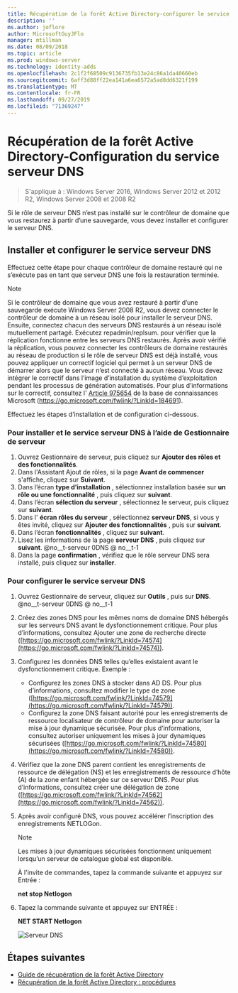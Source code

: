 ```yaml
---
title: Récupération de la forêt Active Directory-configurer le service serveur DNS
description: ''
ms.author: joflore
author: MicrosoftGuyJFlo
manager: mtillman
ms.date: 08/09/2018
ms.topic: article
ms.prod: windows-server
ms.technology: identity-adds
ms.openlocfilehash: 2c1f2f68509c9136735fb13e24c86a1da40660eb
ms.sourcegitcommit: 6aff3d88ff22ea141a6ea6572a5ad8dd6321f199
ms.translationtype: MT
ms.contentlocale: fr-FR
ms.lasthandoff: 09/27/2019
ms.locfileid: "71369247"
---
```

# <a name="ad-forest-recovery---configuring-the-dns-server-service"></a>Récupération de la forêt Active Directory-Configuration du service serveur DNS

>S'applique à : Windows Server 2016, Windows Server 2012 et 2012 R2, Windows Server 2008 et 2008 R2

Si le rôle de serveur DNS n’est pas installé sur le contrôleur de domaine que vous restaurez à partir d’une sauvegarde, vous devez installer et configurer le serveur DNS. 

## <a name="install-and-configure-the-dns-server-service"></a>Installer et configurer le service serveur DNS

Effectuez cette étape pour chaque contrôleur de domaine restauré qui ne s’exécute pas en tant que serveur DNS une fois la restauration terminée. 

> [!NOTE]
> Si le contrôleur de domaine que vous avez restauré à partir d’une sauvegarde exécute Windows Server 2008 R2, vous devez connecter le contrôleur de domaine à un réseau isolé pour installer le serveur DNS. Ensuite, connectez chacun des serveurs DNS restaurés à un réseau isolé mutuellement partagé. Exécutez repadmin/replsum. pour vérifier que la réplication fonctionne entre les serveurs DNS restaurés. Après avoir vérifié la réplication, vous pouvez connecter les contrôleurs de domaine restaurés au réseau de production si le rôle de serveur DNS est déjà installé, vous pouvez appliquer un correctif logiciel qui permet à un serveur DNS de démarrer alors que le serveur n’est connecté à aucun réseau. Vous devez intégrer le correctif dans l’image d’installation du système d’exploitation pendant les processus de génération automatisés. Pour plus d’informations sur le correctif, consultez l' [Article 975654](https://go.microsoft.com/fwlink/?LinkId=184691) de la base de connaissances Microsoft (https://go.microsoft.com/fwlink/?LinkId=184691). 

Effectuez les étapes d’installation et de configuration ci-dessous.

### <a name="to-install-and-the-dns-server-service-using-server-manager"></a>Pour installer et le service serveur DNS à l’aide de Gestionnaire de serveur  

1. Ouvrez Gestionnaire de serveur, puis cliquez sur **Ajouter des rôles et des fonctionnalités**. 
2. Dans l'Assistant Ajout de rôles, si la page **Avant de commencer** s'affiche, cliquez sur **Suivant**. 
3. Dans l’écran **type d’installation** , sélectionnez installation basée sur **un rôle ou une fonctionnalité** , puis cliquez sur **suivant**.
4. Dans l’écran **sélection du serveur** , sélectionnez le serveur, puis cliquez sur **suivant**.
5. Dans l' **écran rôles du serveur** , sélectionnez **serveur DNS**, si vous y êtes invité, cliquez sur **Ajouter des fonctionnalités** , puis sur **suivant**.
6. Dans l’écran **fonctionnalités** , cliquez sur **suivant**.
7. Lisez les informations de la page **serveur DNS** , puis cliquez sur **suivant**.
   @no__t-serveur 0DNS @ no__t-1  
8. Dans la page **confirmation** , vérifiez que le rôle serveur DNS sera installé, puis cliquez sur **installer**. 

### <a name="to-configure-the-dns-server-service"></a>Pour configurer le service serveur DNS

1. Ouvrez Gestionnaire de serveur, cliquez sur **Outils** , puis sur **DNS**.
   @no__t-serveur 0DNS @ no__t-1
2. Créez des zones DNS pour les mêmes noms de domaine DNS hébergés sur les serveurs DNS avant le dysfonctionnement critique. Pour plus d’informations, consultez Ajouter une zone de recherche directe ([https://go.microsoft.com/fwlink/?LinkId=74574](https://go.microsoft.com/fwlink/?LinkId=74574)).
3. Configurez les données DNS telles qu’elles existaient avant le dysfonctionnement critique. Exemple :  

   - Configurez les zones DNS à stocker dans AD DS. Pour plus d’informations, consultez modifier le type de zone ([https://go.microsoft.com/fwlink/?LinkId=74579](https://go.microsoft.com/fwlink/?LinkId=74579)).
   - Configurez la zone DNS faisant autorité pour les enregistrements de ressource localisateur de contrôleur de domaine pour autoriser la mise à jour dynamique sécurisée. Pour plus d’informations, consultez autoriser uniquement les mises à jour dynamiques sécurisées ([https://go.microsoft.com/fwlink/?LinkId=74580](https://go.microsoft.com/fwlink/?LinkId=74580)).

4. Vérifiez que la zone DNS parent contient les enregistrements de ressource de délégation (NS) et les enregistrements de ressource d’hôte (A) de la zone enfant hébergée sur ce serveur DNS. Pour plus d’informations, consultez créer une délégation de zone ([https://go.microsoft.com/fwlink/?LinkId=74562](https://go.microsoft.com/fwlink/?LinkId=74562)).
5. Après avoir configuré DNS, vous pouvez accélérer l’inscription des enregistrements NETLOGon.

   > [!NOTE]
   > Les mises à jour dynamiques sécurisées fonctionnent uniquement lorsqu’un serveur de catalogue global est disponible. 

   À l'invite de commandes, tapez la commande suivante et appuyez sur Entrée :  

   **net stop Netlogon**  

6. Tapez la commande suivante et appuyez sur ENTRÉE :  

   **NET START Netlogon**  

   ![Serveur DNS](media/AD-Forest-Recovery-Configure-DNS/dns3.png)  

## <a name="next-steps"></a>Étapes suivantes

- [Guide de récupération de la forêt Active Directory](AD-Forest-Recovery-Guide.md)
- [Récupération de la forêt Active Directory : procédures](AD-Forest-Recovery-Procedures.md)
